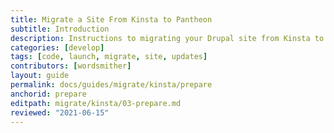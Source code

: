 ```yaml
---
title: Migrate a Site From Kinsta to Pantheon
subtitle: Introduction
description: Instructions to migrating your Drupal site from Kinsta to Pantheon.
categories: [develop]
tags: [code, launch, migrate, site, updates]
contributors: [wordsmither]
layout: guide
permalink: docs/guides/migrate/kinsta/prepare
anchorid: prepare
editpath: migrate/kinsta/03-prepare.md
reviewed: "2021-06-15"
---
```


<Partial file="migrate/prepare.md" />
